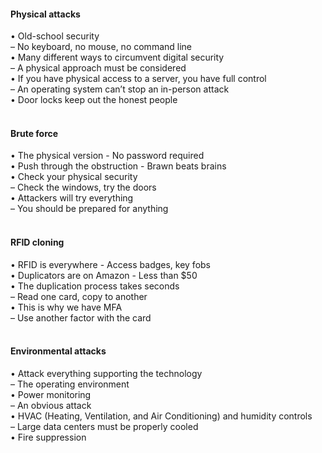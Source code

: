 ####  Physical attacks  

• Old-school security  
– No keyboard, no mouse, no command line  
• Many different ways to circumvent digital security  
– A physical approach must be considered  
• If you have physical access to a server, you have full control  
– An operating system can’t stop an in-person attack  
• Door locks keep out the honest people  
<br>


####  Brute force  

• The physical version - No password required  
• Push through the obstruction - Brawn beats brains  
• Check your physical security  
– Check the windows, try the doors  
• Attackers will try everything  
– You should be prepared for anything  
<br>


####  RFID cloning  

• RFID is everywhere - Access badges, key fobs  
• Duplicators are on Amazon - Less than $50  
• The duplication process takes seconds  
– Read one card, copy to another  
• This is why we have MFA  
– Use another factor with the card  
<br>


####  Environmental attacks  

• Attack everything supporting the technology  
– The operating environment  
• Power monitoring  
– An obvious attack  
• HVAC (Heating, Ventilation, and Air Conditioning) and humidity controls  
– Large data centers must be properly cooled  
• Fire suppression
